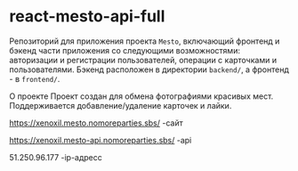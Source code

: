# react-mesto-api-full

Репозиторий для приложения проекта `Mesto`, включающий фронтенд и бэкенд части приложения со следующими возможностями: авторизации и регистрации пользователей, операции с карточками и пользователями. Бэкенд расположен в директории `backend/`, а фронтенд - в `frontend/`. 

О проекте
Проект создан для обмена фотографиями красивых мест. Поддерживается добавление/удаление карточек и лайки. 

https://xenoxil.mesto.nomoreparties.sbs/  -сайт

https://xenoxil.mesto-api.nomoreparties.sbs/  -api

51.250.96.177 -ip-адресс
